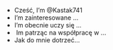 - Cześć, I’m @Kastak741
- I’m zainteresowane ...
- I’m obecnie uczy się ...
- ️ Im patrząc na współpracę w ...
- Jak do mnie dotrzeć...

<!---
Kastak741/Kastak741 jest ✨ specjalnym repozytorium, ponieważ jego README. md (ten plik) pojawia się na profilu GitHub.
Możesz kliknąć link widoku, aby przyjrzeć się swoim zmianom.
--->
